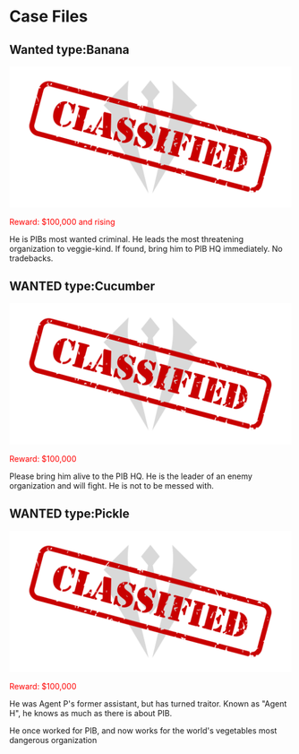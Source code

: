 # Case Files

<section class="case">
<h1>Wanted type:Banana</h1>
  <img src="/img/Classified.png"/>
  <p style="color: red">Reward: $100,000 and rising</p>
  <p>He is <span class="redacted">PIBs</span> most wanted criminal. He leads the most threatening organization to veggie-kind. If found, bring him to <span class="redacted">PIB</span> HQ immediately. No tradebacks.
</section>

<section class="case">
  <h1>WANTED type:Cucumber</h1>
  <img src="/img/Classified.png"/>
  <p style="color: red">Reward: $100,000</p>
  <p>Please bring him alive to the <span class="redacted">PIB</span> HQ. He is the leader of an enemy organization and will fight. He is not to be messed with.</p>
</section>

<section class="case">
  <h1>WANTED type:Pickle</h1>
  <img src="/img/Classified.png"/>
  <p style="color: red">Reward: $100,000</p>
  <p>He was Agent P's former assistant, but has turned traitor. Known as "Agent H", he knows as much as there is about <span class="redacted">PIB</span>.</p>
  
  <p>He once worked for <span class="redacted">PIB</span>, and now works for the world's vegetables most dangerous organization</p>
</section>
